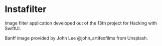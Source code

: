 # Instafilter
Image filter application developed out of the 13th project for Hacking with SwiftUI.

Banff image provided by John Lee @john_artifexfilms from Unsplash.
